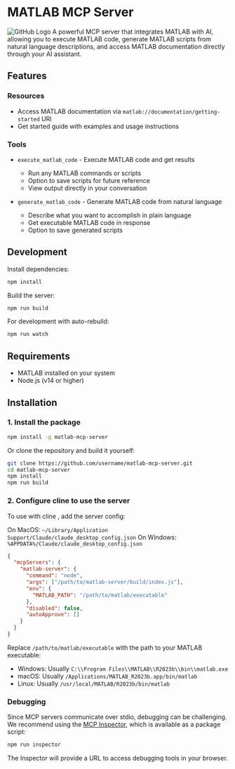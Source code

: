# MATLAB MCP Server
![GitHub Logo](https://github.com/WilliamCloudQi/matlab-mcp-server/blob/main/-------matlab-mcp-----.png)
A powerful MCP server that integrates MATLAB with  AI, allowing you to execute MATLAB code, generate MATLAB scripts from natural language descriptions, and access MATLAB documentation directly through your AI assistant.

## Features

### Resources
- Access MATLAB documentation via `matlab://documentation/getting-started` URI
- Get started guide with examples and usage instructions

### Tools
- `execute_matlab_code` - Execute MATLAB code and get results
  - Run any MATLAB commands or scripts
  - Option to save scripts for future reference
  - View output directly in your conversation
  
- `generate_matlab_code` - Generate MATLAB code from natural language
  - Describe what you want to accomplish in plain language
  - Get executable MATLAB code in response
  - Option to save generated scripts

## Development

Install dependencies:
```bash
npm install
```

Build the server:
```bash
npm run build
```

For development with auto-rebuild:
```bash
npm run watch
```

## Requirements

- MATLAB installed on your system
- Node.js (v14 or higher)

## Installation

### 1. Install the package

```bash
npm install -g matlab-mcp-server
```

Or clone the repository and build it yourself:

```bash
git clone https://github.com/username/matlab-mcp-server.git
cd matlab-mcp-server
npm install
npm run build
```

### 2. Configure cline to use the server

To use with cline , add the server config:

On MacOS: `~/Library/Application Support/Claude/claude_desktop_config.json`
On Windows: `%APPDATA%/Claude/claude_desktop_config.json`

```json
{
  "mcpServers": {
    "matlab-server": {
      "command": "node",
      "args": ["/path/to/matlab-server/build/index.js"],
      "env": {
        "MATLAB_PATH": "/path/to/matlab/executable"
      },
      "disabled": false,
      "autoApprove": []
    }
  }
}
```

Replace `/path/to/matlab/executable` with the path to your MATLAB executable:
- Windows: Usually `C:\\Program Files\\MATLAB\\R2023b\\bin\\matlab.exe`
- macOS: Usually `/Applications/MATLAB_R2023b.app/bin/matlab`
- Linux: Usually `/usr/local/MATLAB/R2023b/bin/matlab`

### Debugging

Since MCP servers communicate over stdio, debugging can be challenging. We recommend using the [MCP Inspector](https://github.com/modelcontextprotocol/inspector), which is available as a package script:

```bash
npm run inspector
```

The Inspector will provide a URL to access debugging tools in your browser.
